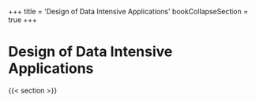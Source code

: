 +++
title = 'Design of Data Intensive Applications'
bookCollapseSection = true
+++

# Design of Data Intensive Applications

{{< section >}}

